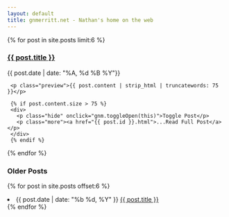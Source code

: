 ```yaml
---
layout: default
title: gnmerritt.net - Nathan's home on the web
---
```


<section>

{% for post in site.posts limit:6 %}
  <article class="post">
     <div>
       <h3> <a href="{{ post.id }}.html">{{ post.title }}</a></h3>
       <p class="date">{{ post.date | date: "%A, %d %B  %Y"}}</p>
     </div>

     <p class="preview">{{ post.content | strip_html | truncatewords: 75 }}</p>

     {% if post.content.size > 75 %}
     <div>
       <p class="hide" onclick="gnm.toggleOpen(this)">Toggle Post</p>
       <p class="more"><a href="{{ post.id }}.html">...Read Full Post</a></p>
     </div>
     {% endif %}
  </article>
{% endfor %}

</section>

### Older Posts ###

{% for post in site.posts offset:6 %}
  <li>
    <span class="date">{{ post.date | date: "%b %d, %Y" }}</span>
    <a href="{{ post.url }}">{{ post.title }}</a>
  </li>
{% endfor %}